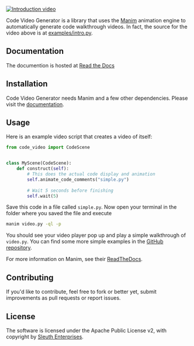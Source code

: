 [![Introduction video](http://img.youtube.com/vi/Jn7ZJ-OAM1g/0.jpg)](http://www.youtube.com/watch?v=Jn7ZJ-OAM1g "Introduction")

Code Video Generator is a library that uses the [Manim](https://github.com/manimcommunity/manim) animation engine
 to automatically generate code walkthrough videos. In fact, the source for the video above is at [examples/intro.py](https://github.com/sleuth-io/code-video-generator/tree/master/examples/intro.py).
 
## Documentation

The documention is hosted at [Read the Docs](https://code-video-generator.readthedocs.io/)

## Installation

Code Video Generator needs Manim and a few other dependencies. Please visit
the
[documentation](https://code-video-generator.readthedocs.io/en/latest/installation.html).

## Usage

Here is an example video script that creates a video of itself:

```python
from code_video import CodeScene


class MyScene(CodeScene):
    def construct(self):
        # This does the actual code display and animation
        self.animate_code_comments("simple.py")
    
        # Wait 5 seconds before finishing
        self.wait(5)
```

Save this code in a file called `simple.py`. Now open your terminal in the
folder where you saved the file and execute

```sh
manim video.py -ql -p
```

You should see your video player pop up and play a simple walkthrough of `video.py`. You can find some more simple
 examples in the
[GitHub repository](https://github.com/sleuth-io/code-video-generator/tree/master/examples).

For more information on Manim, see their [ReadTheDocs](https://manimce.readthedocs.io/en/latest/).

## Contributing

If you'd like to contribute, feel free to fork or better yet, submit improvements as pull requests or report issues.

## License

The software is licensed under the Apache Public License v2, with copyright
by [Sleuth Enterprises](https://sleuth.io).
